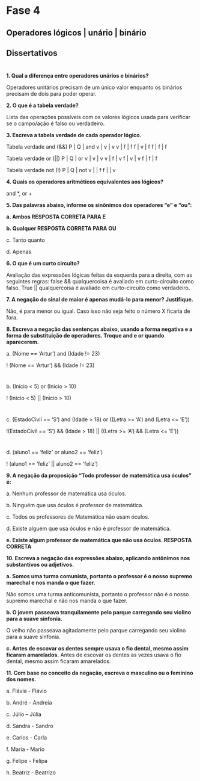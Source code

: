 # Fase 4

## Operadores lógicos | unário | binário
## Dissertativos
#

**1.	Qual a diferença entre operadores unários e binários?**

Operadores unitários precisam de um único valor enquanto os binários precisam de dois para poder operar. 

**2.	O que é a tabela verdade?**

Lista das operações possíveis com os valores lógicos usada para verificar se o campo/ação é falso ou verdadeiro. 

**3.	Escreva a tabela verdade de cada operador lógico.**

Tabela verdade and (&&)
P | Q | and
v | v | v
v | f | f
f | v | f
f | f | f

Tabela verdade or (||)
P | Q | or
v | v | v
v | f | v
f | v | v
f | f | f

Tabela verdade not (!)
P | Q | not
v | | f
f | | v

**4.	Quais os operadores aritméticos equivalentes aos lógicos?**

and *, or  +

**5.	Das palavras abaixo, informe os sinônimos dos operadores “e” e “ou”:**

**a.	Ambos RESPOSTA CORRETA PARA E**

**b.	Qualquer RESPOSTA CORRETA PARA OU**

c.	Tanto quanto 

d.	Apenas

**6.	O que é um curto circuito?**

Avaliação das expressões lógicas feitas da esquerda para a direita, com as seguintes regras: false && qualquercoisa é avaliado em curto-circuito como falso. True || qualquercoisa é avaliado em curto-circuito como verdadeiro.

**7.	A negação do sinal de maior é apenas mudá-lo para menor? Justifique.**

Não, é para menor ou igual. Caso isso não seja feito o número X ficaria de fora. 

**8.	Escreva a negação das sentenças abaixo, usando a forma negativa e a forma de substituição de operadores. Troque and e or quando aparecerem.**

a.	(Nome == ‘Artur’) and (Idade != 23)

! (Nome == ‘Artur’) && (Idade != 23)


#
b.	(Inicio < 5) or (Inicio > 10)

! (Inicio < 5) || (Inicio > 10)


#
c.	(EstadoCivil == ‘S’) and (Idade > 18) or ((Letra >= ‘A’) and (Letra <= ‘E’))

!(EstadoCivil == ‘S’) && (Idade > 18) || ((Letra >= ‘A’) && (Letra <= ‘E’))


#
d.	(aluno1 == ‘feliz’ or aluno2 == ‘feliz’)

! (aluno1 == ‘feliz’ || aluno2 == ‘feliz’)




**9.	A negação da proposição “Todo professor de matemática usa óculos” é:**

a.	Nenhum professor de matemática usa óculos.

b.	Ninguém que usa óculos é professor de matemática.

c.	Todos os professores de Matemática não usam óculos.

d.	Existe alguém que usa óculos e não é professor de matemática.

**e.	Existe algum professor de matemática que não usa óculos. RESPOSTA CORRETA**

**10.	Escreva a negação das expressões abaixo, aplicando antônimos nos substantivos ou adjetivos.**

**a.	Somos uma turma comunista, portanto o professor é o nosso supremo marechal e nos manda o que fazer.**

Não somos uma turma anticomunista, portanto o professor não é o nosso supremo marechal e não nos manda o que fazer.

**b.	O jovem passeava tranquilamente pelo parque carregando seu violino para a suave sinfonia.**

O velho não passeava agitadamente pelo parque carregando seu violino para a suave sinfonia.

**c.	Antes de escovar os dentes sempre usava o fio dental, mesmo assim ficaram amarelados.**
Antes de escovar os dentes as vezes usava o fio dental, mesmo assim ficaram amarelados.


**11.	Com base no conceito da negação, escreva o masculino ou o feminino dos nomes.**

a.	Flávia - Flávio

b.	André - Andreia

c.	Júlio – Júlia 

d.	Sandra - Sandro

e.	Carlos - Carla

f.	Maria - Mario

g.	Felipe - Felipa

h.	Beatriz - Beatrizo

